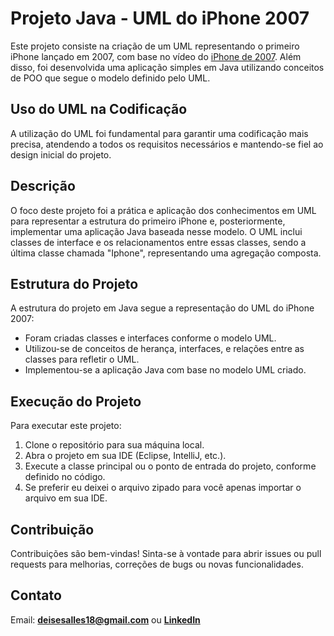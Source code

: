 # Projeto Java - UML do iPhone 2007

Este projeto consiste na criação de um UML representando o primeiro iPhone lançado em 2007, com base no vídeo do [iPhone de 2007](https://www.youtube.com/watch?v=9ou608QQRq8). Além disso, foi desenvolvida uma aplicação simples em Java utilizando conceitos de POO que segue o modelo definido pelo UML.

## Uso do UML na Codificação

A utilização do UML foi fundamental para garantir uma codificação mais precisa, atendendo a todos os requisitos necessários e mantendo-se fiel ao design inicial do projeto.

## Descrição

O foco deste projeto foi a prática e aplicação dos conhecimentos em UML para representar a estrutura do primeiro iPhone e, posteriormente, implementar uma aplicação Java baseada nesse modelo. O UML inclui classes de interface e os relacionamentos entre essas classes, sendo a última classe chamada "Iphone", representando uma agregação composta.

## Estrutura do Projeto

A estrutura do projeto em Java segue a representação do UML do iPhone 2007:

- Foram criadas classes e interfaces conforme o modelo UML.
- Utilizou-se de conceitos de herança, interfaces, e relações entre as classes para refletir o UML.
- Implementou-se a aplicação Java com base no modelo UML criado.

## Execução do Projeto

Para executar este projeto:

1. Clone o repositório para sua máquina local.
2. Abra o projeto em sua IDE (Eclipse, IntelliJ, etc.).
3. Execute a classe principal ou o ponto de entrada do projeto, conforme definido no código.
4. Se preferir eu deixei o arquivo zipado para você apenas importar o arquivo em sua IDE.

## Contribuição

Contribuições são bem-vindas! Sinta-se à vontade para abrir issues ou pull requests para melhorias, correções de bugs ou novas funcionalidades.

## Contato
Email: **deisesalles18@gmail.com** ou **[LinkedIn](https:https://www.linkedin.com/in/deise-sales-059612174/)**
